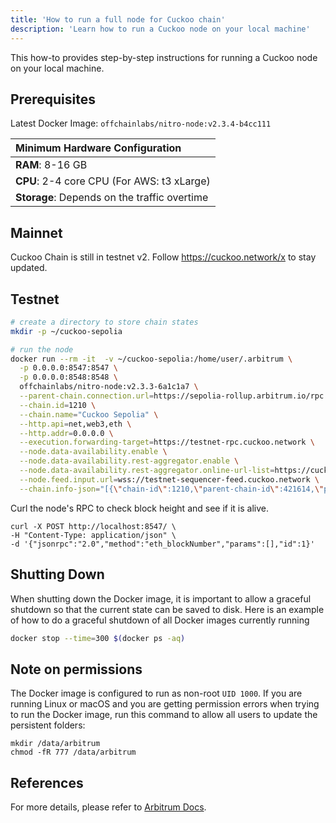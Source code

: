 ```yaml
---
title: 'How to run a full node for Cuckoo chain'
description: 'Learn how to run a Cuckoo node on your local machine'
---
```


This how-to provides step-by-step instructions for running a Cuckoo node on your local machine.

## Prerequisites

Latest Docker Image: `offchainlabs/nitro-node:v2.3.4-b4cc111`

| Minimum Hardware Configuration               |
|:---------------------------------------------|
| **RAM**: 8-16 GB                             |
| **CPU**: 2-4 core CPU (For AWS: t3 xLarge)   |
| **Storage**: Depends on the traffic overtime |

## Mainnet

Cuckoo Chain is still in testnet v2. Follow https://cuckoo.network/x to stay updated.

## Testnet

```sh
# create a directory to store chain states
mkdir -p ~/cuckoo-sepolia

# run the node
docker run --rm -it  -v ~/cuckoo-sepolia:/home/user/.arbitrum \
  -p 0.0.0.0:8547:8547 \
  -p 0.0.0.0:8548:8548 \
  offchainlabs/nitro-node:v2.3.3-6a1c1a7 \
  --parent-chain.connection.url=https://sepolia-rollup.arbitrum.io/rpc \
  --chain.id=1210 \
  --chain.name="Cuckoo Sepolia" \
  --http.api=net,web3,eth \
  --http.addr=0.0.0.0 \
  --execution.forwarding-target=https://testnet-rpc.cuckoo.network \
  --node.data-availability.enable \
  --node.data-availability.rest-aggregator.enable \
  --node.data-availability.rest-aggregator.online-url-list=https://cuckoo.network/testnet-das-servers \
  --node.feed.input.url=wss://testnet-sequencer-feed.cuckoo.network \
  --chain.info-json="[{\"chain-id\":1210,\"parent-chain-id\":421614,\"parent-chain-is-arbitrum\":true,\"chain-name\":\"Cuckoo Sepolia\",\"chain-config\":{\"homesteadBlock\":0,\"daoForkBlock\":null,\"daoForkSupport\":true,\"eip150Block\":0,\"eip150Hash\":\"0x0000000000000000000000000000000000000000000000000000000000000000\",\"eip155Block\":0,\"eip158Block\":0,\"byzantiumBlock\":0,\"constantinopleBlock\":0,\"petersburgBlock\":0,\"istanbulBlock\":0,\"muirGlacierBlock\":0,\"berlinBlock\":0,\"londonBlock\":0,\"clique\":{\"period\":0,\"epoch\":0},\"arbitrum\":{\"EnableArbOS\":true,\"AllowDebugPrecompiles\":false,\"DataAvailabilityCommittee\":true,\"InitialArbOSVersion\":11,\"GenesisBlockNum\":0,\"MaxCodeSize\":24576,\"MaxInitCodeSize\":49152,\"InitialChainOwner\":\"0xF66eE80aC2331914F0193a56cdd3511F66f531d5\"},\"chainId\":1210},\"rollup\":{\"bridge\":\"0x84c599703Fd5d3031c2AaF0a32c3a89bB64Ad89A\",\"inbox\":\"0x31Ec68f7B326a45D8CDC3644569230A322bA9C50\",\"sequencer-inbox\":\"0x904b97f741BFD8d00c7D7644E05fFAF71985b5c1\",\"rollup\":\"0xA5f8EA23030F2cDE95f8ffeb56315BaF86f2E64c\",\"validator-utils\":\"0xB11EB62DD2B352886A4530A9106fE427844D515f\",\"validator-wallet-creator\":\"0xEb9885B6c0e117D339F47585cC06a2765AaE2E0b\",\"deployed-at\":51326201}}]"
```

Curl the node's RPC to check block height and see if it is alive.

```
curl -X POST http://localhost:8547/ \
-H "Content-Type: application/json" \
-d '{"jsonrpc":"2.0","method":"eth_blockNumber","params":[],"id":1}'
```

## Shutting Down

When shutting down the Docker image, it is important to allow a graceful shutdown so that the current state can be saved to disk. Here is an example of how to do a graceful shutdown of all Docker images currently running

  ```sh
  docker stop --time=300 $(docker ps -aq)
  ```

## Note on permissions

The Docker image is configured to run as non-root `UID 1000`. If you are running Linux or macOS and you are getting permission errors when trying to run the Docker image, run this command to allow all users to update the persistent folders:

```shell
mkdir /data/arbitrum
chmod -fR 777 /data/arbitrum
```

## References

For more details, please refer to [Arbitrum Docs](https://docs.arbitrum.io/node-running/how-tos/running-an-orbit-node).
